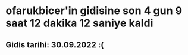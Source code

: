 # ofarukbicer'in gidisine son 4 gun 9 saat 12 dakika 12 saniye kaldi

## Gidis tarihi: 30.09.2022 :(